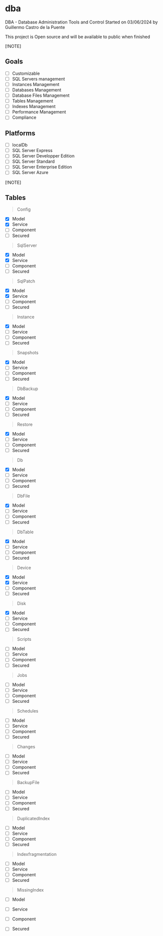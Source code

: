 # dba
DBA  - Database Administration Tools and Control
Started on 03/06/2024 by Guillermo Castro de la Puente

This project is Open source and will be available to public when finished


[!NOTE]
## Goals

- [ ] Customizable
- [ ] SQL Servers management
- [ ] Instances Management
- [ ] Databases Management
- [ ] Database Files Management
- [ ] Tables Management
- [ ] Indexes Management
- [ ] Performance Management
- [ ] Compliance

## Platforms

- [ ] localDb
- [ ] SQL Server Express
- [ ] SQL Server Developper Edition
- [ ] SQL Server Standard
- [ ] SQL Server Enterprise Edition
- [ ] SQL Server Azure

[!NOTE]
## Tables
> Config
- [X] Model
- [X] Service
- [ ] Component
- [ ] Secured
> SqlServer
- [X] Model
- [X] Service
- [ ] Component
- [ ] Secured
> SqlPatch
- [X] Model
- [X] Service
- [ ] Component
- [ ] Secured
> Instance
- [X] Model
- [ ] Service
- [ ] Component
- [ ] Secured
> Snapshots
- [X] Model
- [ ] Service
- [ ] Component
- [ ] Secured
> DbBackup
- [X] Model
- [ ] Service
- [ ] Component
- [ ] Secured
> Restore
- [X] Model
- [ ] Service
- [ ] Component
- [ ] Secured
> Db
- [X] Model
- [ ] Service
- [ ] Component
- [ ] Secured
> DbFile
- [X] Model
- [ ] Service
- [ ] Component
- [ ] Secured
> DbTable
- [X] Model
- [ ] Service
- [ ] Component
- [ ] Secured
> Device
- [X] Model
- [X] Service
- [ ] Component
- [ ] Secured
> Disk
- [X] Model
- [ ] Service
- [ ] Component
- [ ] Secured
> Scripts
- [ ] Model
- [ ] Service
- [ ] Component
- [ ] Secured
> Jobs
- [ ] Model
- [ ] Service
- [ ] Component
- [ ] Secured
> Schedules
- [ ] Model
- [ ] Service
- [ ] Component
- [ ] Secured
> Changes
- [ ] Model
- [ ] Service
- [ ] Component
- [ ] Secured
> BackupFile
- [ ] Model
- [ ] Service
- [ ] Component
- [ ] Secured
> DuplicatedIndex
- [ ] Model
- [ ] Service
- [ ] Component
- [ ] Secured
> Indexfragmentation
- [ ] Model
- [ ] Service
- [ ] Component
- [ ] Secured
> MissingIndex
- [ ] Model
- [ ] Service
- [ ] Component
- [ ] Secured



